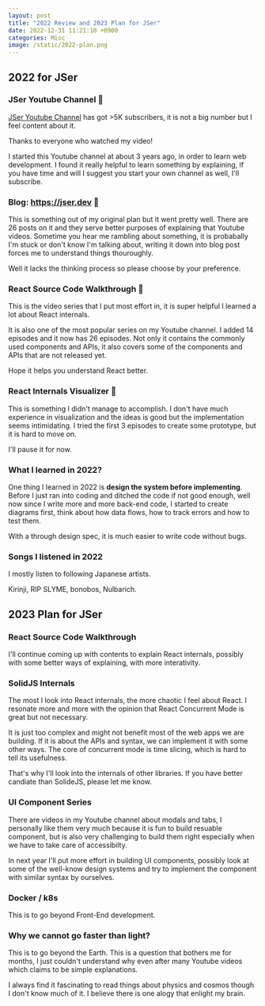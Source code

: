 ```yaml
---
layout: post
title: "2022 Review and 2023 Plan for JSer"
date: 2022-12-31 11:21:10 +0900
categories: Misc
image: /static/2022-plan.png
---
```


## 2022 for JSer

### JSer Youtube Channel 🤗

[JSer Youtube Channel](https://www.youtube.com/channel/UC0qiieVBpjA6YODgIFf6Afg) has got >5K subscribers, it is not a big number but I feel content about it.

Thanks to everyone who watched my video!

I started this Youtube channel at about 3 years ago, in order to learn web development. I found it really helpful to learn something by explaining, if you have time and will I suggest you start your own channel as well, I'll subscribe.

### Blog: https://jser.dev 🤗

This is something out of my original plan but it went pretty well.
There are 26 posts on it and they serve better purposes of explaining that Youtube videos.
Sometime you hear me rambling about something, it is probabally I'm stuck or don't know I'm talking about,
writing it down into blog post forces me to understand things thouroughly.

Well it lacks the thinking process so please choose by your preference.

### React Source Code Walkthrough 🤗

This is the video series that I put most effort in, it is super helpful I learned a lot about React internals.

It is also one of the most popular series on my Youtube channel. I added 14 episodes and it now has 26 episodes. Not only it contains the commonly used components and APIs, it also covers some of the components and APIs that are not released yet.

Hope it helps you understand React better.

### React Internals Visualizer 🤯

This is something I didn't manage to accomplish. I don't have much experience in visualization and the ideas is good but the implementation seems intimidating. I tried the first 3 episodes to create some prototype, but it is hard to move on.

I'll pause it for now.

### What I learned in 2022?

One thing I learned in 2022 is **design the system before implementing**.
Before I just ran into coding and ditched the code if not good enough, well now since I write more and more back-end code, I started to create diagrams first, think about how data flows, how to track errors and how to test them.

With a through design spec, it is much easier to write code without bugs.

### Songs I listened in 2022

I mostly listen to following Japanese artists.

Kirinji, RIP SLYME, bonobos, Nulbarich.

## 2023 Plan for JSer

### React Source Code Walkthrough

I'll continue coming up with contents to explain React internals, possibly with some better ways of explaining, with more interativity.

### SolidJS Internals

The most I look into React internals, the more chaotic I feel about React. I resonate more and more with the opinion that React Concurrent Mode is great but not necessary.

It is just too complex and might not benefit most of the web apps we are building. If it is about the APIs and syntax, we can implement it with some other ways. The core of concurrent mode is time slicing, which is hard to tell its usefulness.

That's why I'll look into the internals of other libraries. If you have better candiate than SolideJS, please let me know.

### UI Component Series

There are videos in my Youtube channel about modals and tabs, I personally like them very much because it is fun to build resuable component, but is also very challenging to build them right especially when we have to take care of accessibilty.

In next year I'll put more effort in building UI components, possibly look at some of the well-know design systems and try to implement the component with similar syntax by ourselves.

### Docker / k8s

This is to go beyond Front-End development.

### Why we cannot go faster than light?

This is to go beyond the Earth. This is a question that bothers me for months, I just couldn't understand why even after many Youtube videos which claims to be simple explanations.

I always find it fascinating to read things about physics and cosmos though I don't know much of it. I believe there is one alogy that enlight my brain.
